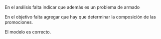 En el análisis falta indicar que además es un problema de armado

En el objetivo falta agregar que hay que determinar la composición de las promociones.

El modelo es correcto.